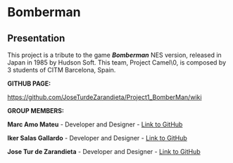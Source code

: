 # Bomberman
## Presentation 
This project is a tribute to the game **_Bomberman_** NES version, released in Japan in 1985 by Hudson Soft. This team, Project Camel\0, is composed by 3 students of CITM Barcelona, Spain.

**GITHUB PAGE:**

https://github.com/JoseTurdeZarandieta/Project1_BomberMan/wiki

**GROUP MEMBERS:**

**Marc Amo Mateu** - Developer and Designer - [Link to GitHub](https://github.com/mxarc)

**Iker Salas Gallardo** - Developer and Designer - [Link to GitHub](https://github.com/Biker13)

**Jose Tur de Zarandieta** - Developer and Designer - [Link to GitHub](https://github.com/JoseTurdeZarandieta)
